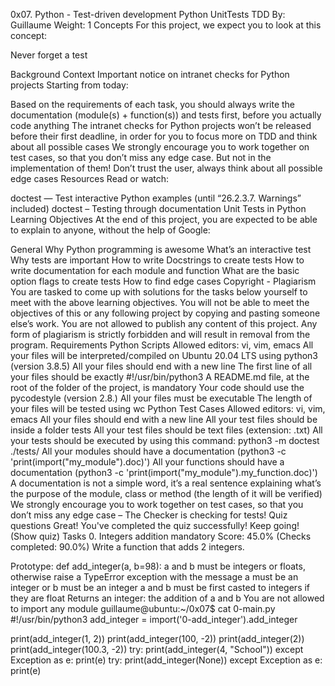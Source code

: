 0x07. Python - Test-driven development
Python UnitTests TDD
By: Guillaume Weight: 1 Concepts For this project, we expect you to look at this concept:

Never forget a test

Background Context Important notice on intranet checks for Python projects Starting from today:

Based on the requirements of each task, you should always write the documentation (module(s) + function(s)) and tests first, before you actually code anything The intranet checks for Python projects won’t be released before their first deadline, in order for you to focus more on TDD and think about all possible cases We strongly encourage you to work together on test cases, so that you don’t miss any edge case. But not in the implementation of them! Don’t trust the user, always think about all possible edge cases Resources Read or watch:

doctest — Test interactive Python examples (until “26.2.3.7. Warnings” included) doctest – Testing through documentation Unit Tests in Python Learning Objectives At the end of this project, you are expected to be able to explain to anyone, without the help of Google:

General Why Python programming is awesome What’s an interactive test Why tests are important How to write Docstrings to create tests How to write documentation for each module and function What are the basic option flags to create tests How to find edge cases Copyright - Plagiarism You are tasked to come up with solutions for the tasks below yourself to meet with the above learning objectives. You will not be able to meet the objectives of this or any following project by copying and pasting someone else’s work. You are not allowed to publish any content of this project. Any form of plagiarism is strictly forbidden and will result in removal from the program. Requirements Python Scripts Allowed editors: vi, vim, emacs All your files will be interpreted/compiled on Ubuntu 20.04 LTS using python3 (version 3.8.5) All your files should end with a new line The first line of all your files should be exactly #!/usr/bin/python3 A README.md file, at the root of the folder of the project, is mandatory Your code should use the pycodestyle (version 2.8.) All your files must be executable The length of your files will be tested using wc Python Test Cases Allowed editors: vi, vim, emacs All your files should end with a new line All your test files should be inside a folder tests All your test files should be text files (extension: .txt) All your tests should be executed by using this command: python3 -m doctest ./tests/ All your modules should have a documentation (python3 -c 'print(import("my_module").doc)') All your functions should have a documentation (python3 -c 'print(import("my_module").my_function.doc)') A documentation is not a simple word, it’s a real sentence explaining what’s the purpose of the module, class or method (the length of it will be verified) We strongly encourage you to work together on test cases, so that you don’t miss any edge case – The Checker is checking for tests! Quiz questions Great! You've completed the quiz successfully! Keep going! (Show quiz) Tasks 0. Integers addition mandatory Score: 45.0% (Checks completed: 90.0%) Write a function that adds 2 integers.

Prototype: def add_integer(a, b=98): a and b must be integers or floats, otherwise raise a TypeError exception with the message a must be an integer or b must be an integer a and b must be first casted to integers if they are float Returns an integer: the addition of a and b You are not allowed to import any module guillaume@ubuntu:~/0x07$ cat 0-main.py #!/usr/bin/python3 add_integer = import('0-add_integer').add_integer

print(add_integer(1, 2)) print(add_integer(100, -2)) print(add_integer(2)) print(add_integer(100.3, -2)) try: print(add_integer(4, "School")) except Exception as e: print(e) try: print(add_integer(None)) except Exception as e: print(e)
